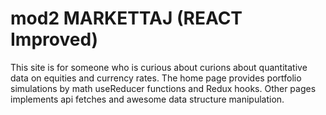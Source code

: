 # mod2 MARKETTAJ (REACT Improved)

This site is for someone who is curious about curions about quantitative data on equities and currency rates.
The home page provides portfolio simulations by math useReducer functions and Redux hooks.
Other pages implements api fetches and awesome data structure manipulation.
